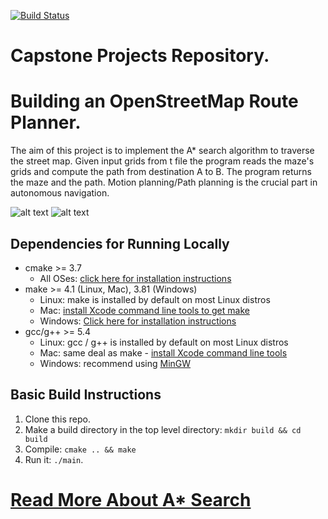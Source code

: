 [![Build Status](https://travis-ci.com/charity1475/messanger.io.svg?token=emDS5SVA99dbgxURt67q&branch=main)](https://travis-ci.com/charity1475/messanger.io) 
# Capstone Projects Repository.
# Building an OpenStreetMap Route Planner.

The aim of this project is to implement the A* search algorithm  to traverse the street map.
Given input grids from t file the program reads the maze's grids and compute the path from 
destination A to B. The program returns the maze and the path. Motion planning/Path planning is the
crucial part in autonomous navigation.

![alt text](https://github.com/charity1475/PathFinder/blob/master/resources/bestpath.png?raw=true)  ![alt text](https://github.com/charity1475/PathFinder/blob/master/resources/read.png?raw=true)


## Dependencies for Running Locally
* cmake >= 3.7
  * All OSes: [click here for installation instructions](https://cmake.org/install/)
* make >= 4.1 (Linux, Mac), 3.81 (Windows)
  * Linux: make is installed by default on most Linux distros
  * Mac: [install Xcode command line tools to get make](https://developer.apple.com/xcode/features/)
  * Windows: [Click here for installation instructions](http://gnuwin32.sourceforge.net/packages/make.htm)
* gcc/g++ >= 5.4
  * Linux: gcc / g++ is installed by default on most Linux distros
  * Mac: same deal as make - [install Xcode command line tools](https://developer.apple.com/xcode/features/)
  * Windows: recommend using [MinGW](http://www.mingw.org/)

## Basic Build Instructions

1. Clone this repo.
2. Make a build directory in the top level directory: `mkdir build && cd build`
3. Compile: `cmake .. && make`
4. Run it: `./main`.
   

# [Read More About A* Search](http://theory.stanford.edu/~amitp/GameProgramming/Heuristics.html)